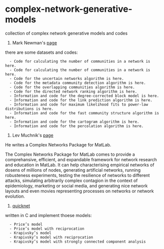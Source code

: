 # complex-network-generative-models
collection of complex network generative models and codes

1.  Mark Newman's [page](http://www-personal.umich.edu/~mejn/)

  there are some datasets and codes:

      - Code for calculating the number of communities in a network is here.
      - Code for calculating the number of communities in a network is here.
      - Code for the uncertain networks algorithm is here.
      - Code for the metadata community detection algorithm is here.
      - Code for the overlapping communities algorithm is here.
      - Code for the directed network ranking algorithm is here.
      - Information and code for the degree-corrected block model is here.
      - Information and code for the link prediction algorithm is here.
      - Information and code for maximum likelihood fits to power-law distributions is here.
      - Information and code for the fast community structure algorithm is here.
      - Information and code for the cartogram algorithm is here.
      - Information and code for the percolation algorithm is here. 


1.  Lev Muchnik's [page](http://www.levmuchnik.net/index.html)

  He writes a Complex Networks Package for MatLab.

  The Complex Networks Package for MatLab comes to provide a comprehansive, efficient, and expandable framework for network research and education in MatLab. It can help characterising empirical networks of dosens of millions of nodes, generating artificial networks, running robusteness experiments, testing the resilience of networks to different attacks, simulating arbitrarily complex contagion in the context of epidemiology, marketing or social media, and generating nice network layouts and even movies representing processes on networks or network evolution. 

1.  [quicknet](https://github.com/jcatw/quicknet)

  written in C and implement thoese models:
    
      - Price’s model
      - Price’s model with reciprocation
      - Krapivsky’s model
      - Krapivsky’s model with reciprocation
      - Krapivsky’s model with strongly connected component analysis
